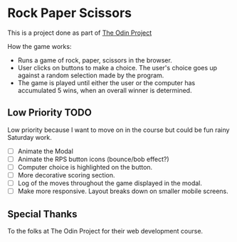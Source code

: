 # Rock Paper Scissors #

This is a project done as part of [The Odin Project](https://www.theodinproject.com/)

How the game works:
- Runs a game of rock, paper, scissors in the browser.
- User clicks on buttons to make a choice. The user's choice goes up against a random selection made by the program.
- The game is played until either the user or the computer has accumulated 5 wins, when an overall winner is determined.

## Low Priority TODO

Low priority because I want to move on in the course but could be fun rainy Saturday work. 

* [ ] Animate the Modal
* [ ] Animate the RPS button icons (bounce/bob effect?)
* [ ] Computer choice is highlighted on the button.
* [ ] More decorative scoring section.
* [ ] Log of the moves throughout the game displayed in the modal.
* [ ] Make more responsive. Layout breaks down on smaller mobile screens.

## Special Thanks

To the folks at The Odin Project for their web development course.